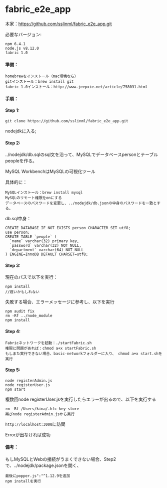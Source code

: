 # fabric_e2e_app
本家：https://github.com/sslinml/fabric_e2e_app.git

必要なバージョン:

  ```
  npm 6.4.1
  node.js v8.12.0
  fabric 1.0
  ```
  
  

<h4>準備：</h4>

  ```
  homebrewをインストール（mac環境なら）
  gitインストール：brew install git
  fabric 1.0インストール：http://www.jeepxie.net/article/758031.html
  ```
  
<h4>手順：</h4>

<h4>Step 1:</h4>

  ```
  git clone https://github.com/sslinml/fabric_e2e_app.git
  ```
  nodejdkに入る;
  
<h4>Step 2:</h4>

  ../nodejdk/db.sqlのsql文を沿って、MySQLでデータベースpersonとテーブルpeopleを作る。

  MySQL WorkbenchはMySQLの可視化ツール

  具体的に：
  
  ```
  MySQLインストール：brew install mysql
  MySQLのリモート権限をonにする
  データベースのパスワードを変更し、../nodejdk/db.jsonの中身のパスワードを一致とする。
  ```
  
  db.sql中身：

  ```
  CREATE DATABASE IF NOT EXISTS person CHARACTER SET utf8;
  use person;
  CREATE TABLE `people` (
    `name` varchar(32) primary key,
    `password` varchar(32) NOT NULL,
    `department` varchar(64) NOT NULL
  ) ENGINE=InnoDB DEFAULT CHARSET=utf8;
  ```
  
<h4>Step 3:</h4>

  現在のパスで以下を実行：
  
  ```
  npm install
  //遅いかもしれない
  ```
  
  失敗する場合、エラーメッセージに参考し、以下を実行

  ```
  npm audit fix 
  rm -Rf ../node_module
  npm install
  ```

<h4>Step 4:</h4>

  ```
  Fabricネットワークを起動：./startFabric.sh
  権限に問題があれば：chmod a+x startFabric.sh
  もしまた実行できない場合、basic-networkフォルダーに入り、 chmod a+x start.shを実行
  ```

<h4>Step 5:</h4>

   ```
   node registerAdmin.js
   node registerUser.js
   npm start
   ```
   
   複数回node registerUser.jsを実行したらエラーが出るので、以下を実行する
   
   ```
   rm -Rf /Users/kina/.hfc-key-store
   再びnode registerAdmin.jsから実行
   ```

`http://localhost:3000`に訪問

  Errorが出なければ成功
  

<h4>備考：</h4>

  もしMySQLとWebの接続がうまくできない場合、Step2で、../nodejdk/package.jsonを開く、

  ```
  最後にpopper.js":"^1.12.9を追加
  npm installを実行
  ```
 
